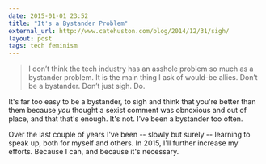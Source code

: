 ```yaml
---
date: 2015-01-01 23:52
title: "It's a Bystander Problem"
external_url: http://www.catehuston.com/blog/2014/12/31/sigh/
layout: post
tags: tech feminism
---
```


> I don’t think the tech industry has an asshole problem so much as a bystander problem. It is the main thing I ask of would-be allies. Don’t be a bystander. Don’t just sigh. Do.

It's far too easy to be a bystander, to sigh and think that you're better than them because *you* thought a sexist comment was obnoxious and out of place, and that that's enough. It's not. I've been a bystander too often.

Over the last couple of years I've been -- slowly but surely -- learning to speak up, both for myself and others. In 2015, I'll further increase my efforts. Because I can, and because it's necessary.
